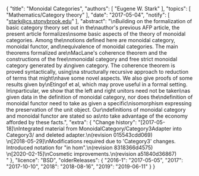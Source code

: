 {
    "title": "Monoidal Categories",
    "authors": [
        "Eugene W. Stark"
    ],
    "topics": [
        "Mathematics/Category theory"
    ],
    "date": "2017-05-04",
    "notify": [
        "stark@cs.stonybrook.edu"
    ],
    "abstract": "\nBuilding on the formalization of basic category theory set out in the\nauthor's previous AFP article, the present article formalizes\nsome basic aspects of the theory of monoidal categories. Among the\nnotions defined here are monoidal category, monoidal functor, and\nequivalence of monoidal categories. The main theorems formalized are\nMacLane's coherence theorem and the constructions of the free\nmonoidal category and free strict monoidal category generated by a\ngiven category.  The coherence theorem is proved syntactically, using\na structurally recursive approach to reduction of terms that might\nhave some novel aspects. We also give proofs of some results given by\nEtingof et al, which may prove useful in a formal setting. In\nparticular, we show that the left and right unitors need not be taken\nas given data in the definition of monoidal category, nor does the\ndefinition of monoidal functor need to take as given a specific\nisomorphism expressing the preservation of the unit object. Our\ndefinitions of monoidal category and monoidal functor are stated so as\nto take advantage of the economy afforded by these facts.",
    "extra": {
        "Change history": "[2017-05-18]\nIntegrated material from MonoidalCategory/Category3Adapter into Category3/ and deleted adapter.\n(revision 015543cdd069)<br>\n[2018-05-29]\nModifications required due to 'Category3' changes.  Introduced notation for \"in hom\".\n(revision 8318366d4575)<br>\n[2020-02-15]\nCosmetic improvements.\n(revision a51840d36867)<br>"
    },
    "licence": "BSD",
    "olderReleases": {
        "2016-1": "2017-05-05",
        "2017": "2017-10-10",
        "2018": "2018-08-16",
        "2019": "2019-06-11"
    }
}
